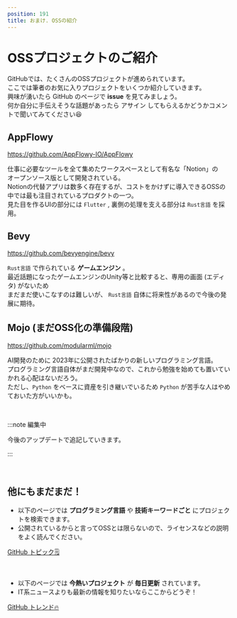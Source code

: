 ```yaml
---
position: 191
title: おまけ. OSSの紹介
---
```


# OSSプロジェクトのご紹介

GitHubでは、たくさんのOSSプロジェクトが進められています。  
ここでは筆者のお気に入りプロジェクトをいくつか紹介していきます。  
興味が湧いたら GitHub のページで **issue** を見てみましょう。  
何か自分に手伝えそうな話題があったら アサイン してもらえるかどうかコメントで聞いてみてください😆

## AppFlowy

https://github.com/AppFlowy-IO/AppFlowy

仕事に必要なツールを全て集めたワークスペースとして有名な「Notion」の  
オープンソース版として開発されている。  
Notionの代替アプリは数多く存在するが、コストをかけずに導入できるOSSの中では最も注目されているプロダクトの一つ。  
見た目を作るUIの部分には `Flutter` , 裏側の処理を支える部分は `Rust言語` を採用。

## Bevy

https://github.com/bevyengine/bevy

`Rust言語` で作られている **ゲームエンジン** 。  
最近話題になったゲームエンジンのUnity等と比較すると、専用の画面 (エディタ) がないため  
まだまだ使いこなすのは難しいが、 `Rust言語` 自体に将来性があるので今後の発展に期待。

## Mojo (まだOSS化の準備段階)

https://github.com/modularml/mojo

AI開発のために 2023年に公開されたばかりの新しいプログラミング言語。  
プログラミング言語自体がまだ開発中なので、これから勉強を始めても置いていかれる心配はないだろう。  
ただし、`Python` をベースに資産を引き継いでいるため `Python` が苦手な人はやめておいた方がいいかも。

<br />

:::note 編集中

今後のアップデートで追記していきます。

:::

<br />

## 他にもまだまだ！

- 以下のページでは **プログラミング言語** や **技術キーワードごと** にプロジェクトを検索できます。
- 公開されているからと言ってOSSとは限らないので、ライセンスなどの説明をよく読んでください。

<a href="https://github.com/topics" class='linkbutton'>GitHub トピック🗒</a>

<br />

- 以下のページでは **今熱いプロジェクト** が **毎日更新** されています。
- IT系ニュースよりも最新の情報を知りたいならここからどうぞ！

<a href="https://github.com/trending" class='linkbutton'>GitHub トレンド🔥</a>

